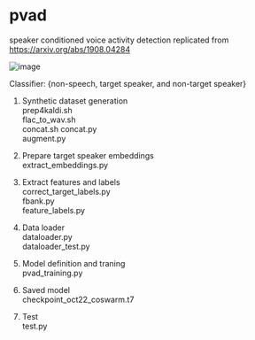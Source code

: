 # pvad
speaker conditioned voice activity detection replicated from
https://arxiv.org/abs/1908.04284

![image](https://user-images.githubusercontent.com/41505580/143957774-6b68790e-9752-44b2-bc69-c6c0307810a5.png)

Classifier: {non-speech, target speaker, and non-target speaker}

1. Synthetic dataset generation\
    prep4kaldi.sh  \
    flac_to_wav.sh \
    concat.sh concat.py \
    augment.py 

2. Prepare target speaker embeddings\
    extract_embeddings.py

3. Extract features and labels\
    correct_target_labels.py\
    fbank.py\
    feature_labels.py

4. Data loader\
    dataloader.py\
    dataloader_test.py


5. Model definition and traning\
    pvad_training.py


6. Saved model\
    checkpoint_oct22_coswarm.t7

7. Test\
    test.py
